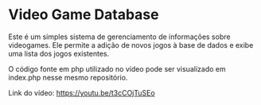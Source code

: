 # Video Game Database

Este é um simples sistema de gerenciamento de informações sobre videogames. Ele permite a adição de novos jogos à base de dados e exibe uma lista dos jogos existentes.

O código fonte em php utilizado no vídeo pode ser visualizado em index.php nesse mesmo repositório.

Link do vídeo: https://youtu.be/t3cCOjTuSEo
